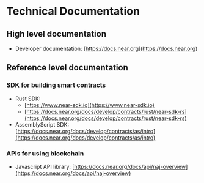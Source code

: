 # Technical Documentation

## High level documentation

* Developer documentation: [https://docs.near.org](https://docs.near.org)

## Reference level documentation

### SDK for building smart contracts

* Rust SDK: 
  * [https://www.near-sdk.io](https://www.near-sdk.io)
  * [https://docs.near.org/docs/develop/contracts/rust/near-sdk-rs](https://docs.near.org/docs/develop/contracts/rust/near-sdk-rs)
* AssemblyScript SDK: [https://docs.near.org/docs/develop/contracts/as/intro](https://docs.near.org/docs/develop/contracts/as/intro)

### APIs for using blockchain

* Javascript API library: [https://docs.near.org/docs/api/naj-overview](https://docs.near.org/docs/api/naj-overview)

